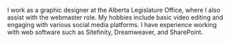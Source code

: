 I work as a graphic designer at the Alberta Legislature Office, where I also assist with the webmaster role.
My hobbies include basic video editing and engaging with various social media platforms.
I have experience working with web software such as Sitefinity, Dreamweaver, and SharePoint.